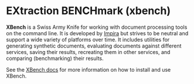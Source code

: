 # EXtraction BENCHmark (xbench)

**XBench** is a Swiss Army Knife for working with document processing tools on the command line. It is developed by [Impira](https://www.impira.com/) but strives to be neutral and support a wide variety of platforms over time. It includes utilities for generating synthetic documents, evaluating documents against different services, saving their results, recreating them in other services, and comparing (benchmarking) their results.

See the [XBench docs](https://impira.github.io/xbench/index.html) for more information on how to install and use XBench.
